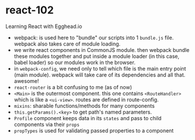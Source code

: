 # react-102

Learning React with Egghead.io

- webpack: is used here to "bundle" our scripts into 1 `bundle.js` file. webpack also takes care of module loading.
- we write react components in CommonJS module. then webpack bundle these modules together and put inside a module loader (in this case, babel loader) so our modules work in the browser.
- in `webpack-config`, we need only to tell which file is the main entry point (main module). webpack will take care of its dependencies and all that. awesome!
- `react-router` is a bit confusing to me (as of now)
- `<Main>` is the outermost component. this one contains `<RouteHandler>` which is like a `<ui-view>`. routes are defined in route-config.
- `mixins`: sharable functions/methods for many components
- `this.getParams().<key>` to get path's named parameters.
- `Profile` component keeps data in its `states` and pass to child components via their `props`
- `propTypes` is used for validating passed properties to a component
